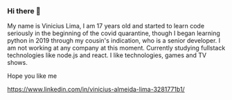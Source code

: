### Hi there 👋

My name is Vinicius Lima, I am 17 years old and started to learn code seriously in the beginning of the covid quarantine, though I began learning python in 2019 through my cousin's indication, who is a senior developer. I am not working at any company at this moment. Currently studying  fullstack technologies like node.js and react. I like technologies, games and TV shows.

Hope you like me

https://www.linkedin.com/in/vinicius-almeida-lima-3281771b1/
<!--
**ViniciusLima10/ViniciusLima10** is a ✨ _special_ ✨ repository because its `README.md` (this file) appears on your GitHub profile.

Here are some ideas to get you started:

- 🔭 I’m currently working on ...
- 🌱 I’m currently learning ...
- 👯 I’m looking to collaborate on ...
- 🤔 I’m looking for help with ...
- 💬 Ask me about ...
- 📫 How to reach me: ...
- 😄 Pronouns: ...
- ⚡ Fun fact: ...
-->
